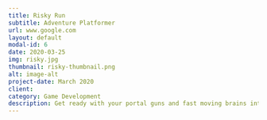 ```yaml
---
title: Risky Run
subtitle: Adventure Platformer
url: www.google.com
layout: default
modal-id: 6
date: 2020-03-25
img: risky.jpg
thumbnail: risky-thumbnail.png
alt: image-alt
project-date: March 2020
client: 
category: Game Development
description: Get ready with your portal guns and fast moving brains into the unknown in and as Rick and save Morty from the deadly aliens who are onto conspiring a bigger plot ahead.
---
```

